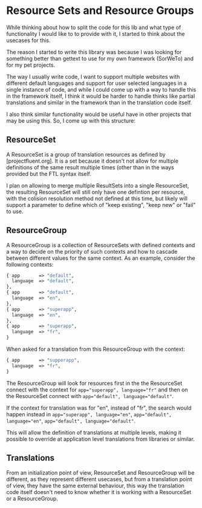 # Resource Sets and Resource Groups

While thinking about how to split the code for this lib and what type
of functionality I would like to to provide with it, I started to think
about the usecases for this.

The reason I started to write this library was because I was looking for
something better than gettext to use for my own framework (SorWeTo) and
for my pet projects.

The way I usually write code, I want to support multiple websites with
different default languages and support for user selected languages in a
single instance of code, and while I could come up with a way to handle
this in the framework itself, I think it would be harder to handle thinks
like partial translations and similar in the framework than in the
translation code itself.

I also think similar functionality would be useful have in other projects
that may be using this. So, I come up with this structure:

## ResourceSet

A ResourceSet is a group of translation resources as defined by
[projectfluent.org]. It is a set because it doesn't not allow for multiple
definitions of the same result multiple times (other than in the ways
provided but the FTL syntax itself.

I plan on allowing to merge multiple ResultSets into a single ResourceSet,
the resulting ResourceSet will still only have one defintion per resource,
with the colision resolution method not defined at this time, but likely
will support a parameter to define which of "keep existing", "keep new" or
"fail" to use.

## ResourceGroup

A ResourceGroup is a collection of ResourceSets with defined contexts and
a way to decide on the priority of such contexts and how to cascade between
different values for the same context. As an example, consider the following
contexts:

```perl
{ app       => "default",
  language  => "default",
},
{ app       => "default",
  language  => "en",
},
{ app       => "superapp",
  language  => "en",
},
{ app       => "superapp",
  language  => "fr",
}
```

When asked for a translation from this ResourceGroup with the context:

```perl
{ app       => "supperapp",
  language  => "fr",
}
```

The ResourceGroup will look for resources first in the the ResourceSet
connect with the context for `app="superapp", language="fr"` and then
on the ResourceSet connect with `app="default", language="default"`.

If the context for translation was for "en", instead of "fr", the search
would happen instead in `app="superapp", language="en"`,
`app="default", language="en"`, `app="default", language="default"`.

This will allow the definition of translations at multiple levels, making
it possible to override at application level translations from libraries
or similar.

## Translations

From an initialization point of view, ResourceSet and ResourceGroup will
be different, as they represent different usecases, but from a translation
point of view, they have the same external behaviour, this way the
translation code itself doesn't need to know whether it is working with
a ResourceSet or a ResourceGroup.


